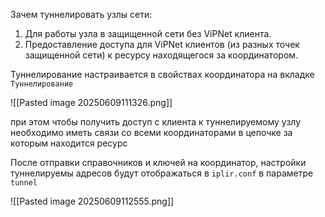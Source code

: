 
Зачем туннелировать узлы сети:
1. Для работы узла в защищенной сети без ViPNet клиента.
2. Предоставление доступа для ViPNet клиентов (из разных точек защищенной сети) к ресурсу находящегося за координатором.

Туннелирование настраивается в свойствах координатора на вкладке `Туннелирование`

![[Pasted image 20250609111326.png]]

при этом чтобы получить доступ с клиента к туннелируемому узлу необходимо иметь связи со всеми координаторами в цепочке за которым находится ресурс

После отправки справочников и ключей на координатор, настройки туннелируемы адресов будут отображаться в `iplir.conf` в параметре `tunnel`

![[Pasted image 20250609112555.png]]

